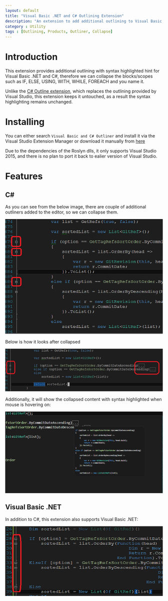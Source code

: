 ```yaml
---
layout: default
title: "Visual Basic .NET and C# Outlining Extension"
description: "An extension to add additional outlining to Visual Basic .NET and C#"
category : Utility
tags : [Outlining, Products, Outliner, Collapse]
---
```

# Introduction

This extension provides additional outlining with syntax highlighted hint for Visual Basic .NET and C#, therefore we can collapse the blocks/scopes such as IF, ELSE, USING, WITH, WHILE, FOREACH and you name it.

Unlike the [C# Outline extension](https://visualstudiogallery.msdn.microsoft.com/9390e08c-d0aa-42f1-b3d2-5134aabf3b9a), which replaces the outlining provided by Visual Studio, this extension keeps it untouched, as a result the syntax highlighting remains unchanged.


<!--more-->

# Installing

You can either search `Visual Basic and C# Outliner` and install it via the Visual Studio Extension Manager or download it manually from [here](https://visualstudiogallery.msdn.microsoft.com/699ecb9d-bd8f-4f6b-b290-05c42407b43e)

Due to the dependencies of the Roslyn dlls, it only supports Visual Studio 2015, and there is no plan to port it back to ealier version of Visual Studio.

# Features

## C#

As you can see from the below image, there are couple of additional outliners added to the editor, so we can collapse them.

![C# collapsible scopes](/images/VSOutliner/CSharpCollapsibleScopes.png)

Below is how it looks after collapsed

![C# Collapsed](/images/VSOutliner/CSharpCollapsed.png)

Additionally, it will show the collapsed content with syntax highlighted when mouse is hovering on:

![C# Outlining Hint](/images/VSOutliner/CSharpOutliningHint.png)

## Visual Basic .NET

In addition to C#, this extension also supports Visual Basic .NET:

![Visual Basic collapsible scopes](/images/VSOutliner/VBCollapsibleScopes.png)
